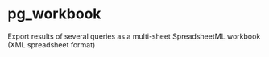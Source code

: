 # pg_workbook
Export results of several queries as a multi-sheet SpreadsheetML workbook (XML spreadsheet format) 
